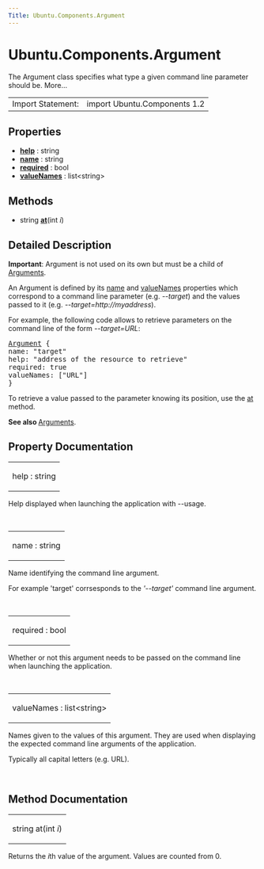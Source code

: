 ```yaml
---
Title: Ubuntu.Components.Argument
---
```


# Ubuntu.Components.Argument

<span class="subtitle"></span>
<!-- $$$Argument-brief -->
<p>The Argument class specifies what type a given command line parameter should be. More...</p>
<!-- @@@Argument -->
<table class="alignedsummary">
<tr><td class="memItemLeft rightAlign topAlign"> Import Statement:</td><td class="memItemRight bottomAlign"> import Ubuntu.Components 1.2</td></tr></table><ul>
</ul>
<h2 id="properties">Properties</h2>
<ul>
<li class="fn"><b><b><a href="#help-prop">help</a></b></b> : string</li>
<li class="fn"><b><b><a href="#name-prop">name</a></b></b> : string</li>
<li class="fn"><b><b><a href="#required-prop">required</a></b></b> : bool</li>
<li class="fn"><b><b><a href="#valueNames-prop">valueNames</a></b></b> : list&lt;string&gt;</li>
</ul>
<h2 id="methods">Methods</h2>
<ul>
<li class="fn">string <b><b><a href="#at-method">at</a></b></b>(int <i>i</i>)</li>
</ul>
<!-- $$$Argument-description -->
<h2 id="details">Detailed Description</h2>
</p>
<p><b>Important</b>: Argument is not used on its own but must be a child of <a href="Ubuntu.Components.Arguments.md">Arguments</a>.</p>
<p>An Argument is defined by its <a href="#name-prop">name</a> and <a href="#valueNames-prop">valueNames</a> properties which correspond to a command line parameter (e.g&#x2e; <i>--target</i>) and the values passed to it (e.g&#x2e; <i>--target=http://myaddress</i>).</p>
<p>For example, the following code allows to retrieve parameters on the command line of the form <i>--target=URL</i>:</p>
<pre class="qml"><span class="type"><a href="index.html">Argument</a></span> {
<span class="name">name</span>: <span class="string">&quot;target&quot;</span>
<span class="name">help</span>: <span class="string">&quot;address of the resource to retrieve&quot;</span>
<span class="name">required</span>: <span class="number">true</span>
<span class="name">valueNames</span>: [<span class="string">&quot;URL&quot;</span>]
}</pre>
<p>To retrieve a value passed to the parameter knowing its position, use the <a href="#at-method">at</a> method.</p>
<p><b>See also </b><a href="Ubuntu.Components.Arguments.md">Arguments</a>.</p>
<!-- @@@Argument -->
<h2>Property Documentation</h2>
<!-- $$$help -->
<table class="qmlname"><tr valign="top" id="help-prop"><td class="tblQmlPropNode"><p><span class="name">help</span> : <span class="type">string</span></p></td></tr></table><p>Help displayed when launching the application with --usage.</p>
<!-- @@@help -->
<br/>
<!-- $$$name -->
<table class="qmlname"><tr valign="top" id="name-prop"><td class="tblQmlPropNode"><p><span class="name">name</span> : <span class="type">string</span></p></td></tr></table><p>Name identifying the command line argument.</p>
<p>For example 'target' corrsesponds to the <i>'--target'</i> command line argument.</p>
<!-- @@@name -->
<br/>
<!-- $$$required -->
<table class="qmlname"><tr valign="top" id="required-prop"><td class="tblQmlPropNode"><p><span class="name">required</span> : <span class="type">bool</span></p></td></tr></table><p>Whether or not this argument needs to be passed on the command line when launching the application.</p>
<!-- @@@required -->
<br/>
<!-- $$$valueNames -->
<table class="qmlname"><tr valign="top" id="valueNames-prop"><td class="tblQmlPropNode"><p><span class="name">valueNames</span> : <span class="type">list</span>&lt;<span class="type">string</span>&gt;</p></td></tr></table><p>Names given to the values of this argument. They are used when displaying the expected command line arguments of the application.</p>
<p>Typically all capital letters (e.g&#x2e; URL).</p>
<!-- @@@valueNames -->
<br/>
<h2>Method Documentation</h2>
<!-- $$$at -->
<table class="qmlname"><tr valign="top" id="at-method"><td class="tblQmlFuncNode"><p><span class="type">string</span> <span class="name">at</span>(<span class="type">int</span><i> i</i>)</p></td></tr></table><p>Returns the <i>i</i>th value of the argument. Values are counted from 0.</p>
<!-- @@@at -->
<br/>
